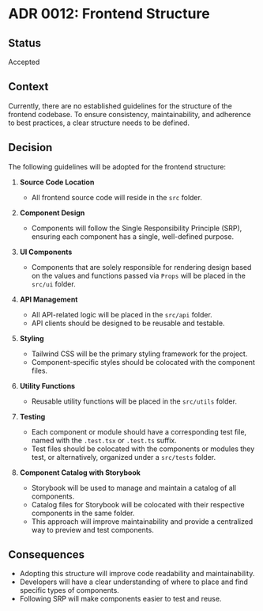 # ADR 0012: Frontend Structure

## Status

Accepted

## Context

Currently, there are no established guidelines for the structure of the frontend codebase. To ensure consistency, maintainability, and adherence to best practices, a clear structure needs to be defined.

## Decision

The following guidelines will be adopted for the frontend structure:

1. **Source Code Location**
   - All frontend source code will reside in the `src` folder.

2. **Component Design**
   - Components will follow the Single Responsibility Principle (SRP), ensuring each component has a single, well-defined purpose.

3. **UI Components**
   - Components that are solely responsible for rendering design based on the values and functions passed via `Props` will be placed in the `src/ui` folder.

4. **API Management**
   - All API-related logic will be placed in the `src/api` folder.
   - API clients should be designed to be reusable and testable.

5. **Styling**
   - Tailwind CSS will be the primary styling framework for the project.
   - Component-specific styles should be colocated with the component files.

6. **Utility Functions**
   - Reusable utility functions will be placed in the `src/utils` folder.

7. **Testing**
   - Each component or module should have a corresponding test file, named with the `.test.tsx` or `.test.ts` suffix.
   - Test files should be colocated with the components or modules they test, or alternatively, organized under a `src/tests` folder.

8. **Component Catalog with Storybook**
   - Storybook will be used to manage and maintain a catalog of all components.
   - Catalog files for Storybook will be colocated with their respective components in the same folder.
   - This approach will improve maintainability and provide a centralized way to preview and test components.

## Consequences

- Adopting this structure will improve code readability and maintainability.
- Developers will have a clear understanding of where to place and find specific types of components.
- Following SRP will make components easier to test and reuse.
